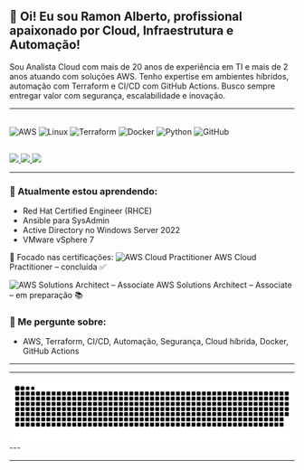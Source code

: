 ## 👋 Oi! Eu sou Ramon Alberto, profissional apaixonado por Cloud, Infraestrutura e Automação!

Sou Analista Cloud com mais de 20 anos de experiência em TI e mais de 2 anos atuando com soluções AWS. Tenho expertise em ambientes híbridos, automação com Terraform e CI/CD com GitHub Actions. Busco sempre entregar valor com segurança, escalabilidade e inovação.


---

<div style="display: inline_block"><br>
  <img align="center" alt="AWS" height="30" width="40" src="https://cdn.jsdelivr.net/gh/devicons/devicon/icons/amazonwebservices/amazonwebservices-original.svg" />
  <img align="center" alt="Linux" height="30" width="40" src="https://cdn.jsdelivr.net/gh/devicons/devicon/icons/linux/linux-original.svg" />
  <img align="center" alt="Terraform" height="30" width="40" src="https://cdn.jsdelivr.net/gh/devicons/devicon/icons/terraform/terraform-original.svg" />
  <img align="center" alt="Docker" height="30" width="40" src="https://cdn.jsdelivr.net/gh/devicons/devicon/icons/docker/docker-original.svg" />
  <img align="center" alt="Python" height="30" width="40" src="https://cdn.jsdelivr.net/gh/devicons/devicon/icons/python/python-original.svg" />
  <img align="center" alt="GitHub" height="30" width="40" src="https://cdn.jsdelivr.net/gh/devicons/devicon/icons/github/github-original.svg" />
</div>

##

<div> 
  <a href="https://www.linkedin.com/in/ramon-cloud2/" target="_blank">
    <img src="https://img.shields.io/badge/-LinkedIn-%230077B5?style=for-the-badge&logo=linkedin&logoColor=white">
  </a>
  <a href="mailto:ramoneletro@gmail.com" target="_blank">
    <img src="https://img.shields.io/badge/-Gmail-%23333?style=for-the-badge&logo=gmail&logoColor=white">
  </a>
  <a href="https://github.com/ramon-cloud2" target="_blank">
    <img src="https://img.shields.io/badge/-GitHub-%23121011?style=for-the-badge&logo=github&logoColor=white">
  </a>
</div>

---

### 🌱 Atualmente estou aprendendo:
- Red Hat Certified Engineer (RHCE)
- Ansible para SysAdmin
- Active Directory no Windows Server 2022
- VMware vSphere 7

🎯 Focado nas certificações:
<img src="https://d1.awsstatic.com/training-and-certification/Certification%20Badges/AWS-Certified-Cloud-Practitioner_512x512.b7037c7fbd.png" alt="AWS Cloud Practitioner" width="40"/>
AWS Cloud Practitioner – concluída ✅

<img src="https://d1.awsstatic.com/training-and-certification/Certification%20Badges/AWS-Certified-Solutions-Architect-Associate_512x512.4b903b8c578b8aa88e52e4a2ef9c9e31b4efc4c5.png" alt="AWS Solutions Architect – Associate" width="40"/>
AWS Solutions Architect – Associate – em preparação 📚

### 💬 Me pergunte sobre:
- AWS, Terraform, CI/CD, Automação, Segurança, Cloud híbrida, Docker, GitHub Actions

---



---
<picture align="center">
  <source media="(prefers-color-scheme: dark)" srcset="https://raw.githubusercontent.com/mari4souza/ramoncruz192401/output/github-contribution-grid-snake-dark.svg">
  <source media="(prefers-color-scheme: light)" srcset="https://raw.githubusercontent.com/mari4souza/ramoncruz192401/output/github-contribution-grid-snake-dark.svg">
  <img align="center" alt="github contribution grid snake animation" src="https://raw.githubusercontent.com/mari4souza/mari4souza/output/github-contribution-grid-snake.svg">
</picture>
---

---



